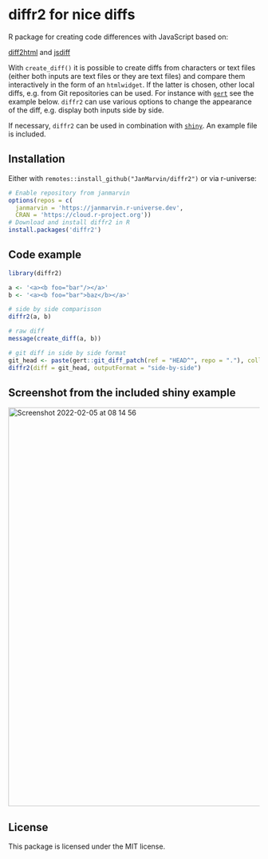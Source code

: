 # diffr2 for nice diffs

R package for creating code differences with JavaScript based on:

[diff2html](https://github.com/rtfpessoa/diff2html) and [jsdiff](https://github.com/kpdecker/jsdiff)

With `create_diff()` it is possible to create diffs from characters or text files (either both inputs are text files or they are text files) and compare them interactively in the form of an `htmlwidget`. If the latter is chosen, other local diffs, e.g. from Git repositories can be used. For instance with [`gert`](https://github.com/r-lib/gert) see the example below. `diffr2` can use various options to change the appearance of the diff, e.g. display both inputs side by side.

If necessary, `diffr2` can be used in combination with [`shiny`](https://shiny.rstudio.com/). An example file is included.

## Installation

Either with `remotes::install_github("JanMarvin/diffr2")` or via r-universe:

```R
# Enable repository from janmarvin
options(repos = c(
  janmarvin = 'https://janmarvin.r-universe.dev',
  CRAN = 'https://cloud.r-project.org'))
# Download and install diffr2 in R
install.packages('diffr2')
```


## Code example

``` r
library(diffr2)

a <- '<a><b foo="bar"/></a>'
b <- '<a><b foo="bar">baz</b></a>'

# side by side comparisson
diffr2(a, b)

# raw diff
message(create_diff(a, b))

# git diff in side by side format
git_head <- paste(gert::git_diff_patch(ref = "HEAD^", repo = "."), collapse = "\n")
diffr2(diff = git_head, outputFormat = "side-by-side")
```

## Screenshot from the included shiny example

<img width="800" alt="Screenshot 2022-02-05 at 08 14 56" src="https://user-images.githubusercontent.com/1645626/152632601-a441a4b1-5abc-436b-a3d9-9f82c0e5a201.png">


## License

This package is licensed under the MIT license.
